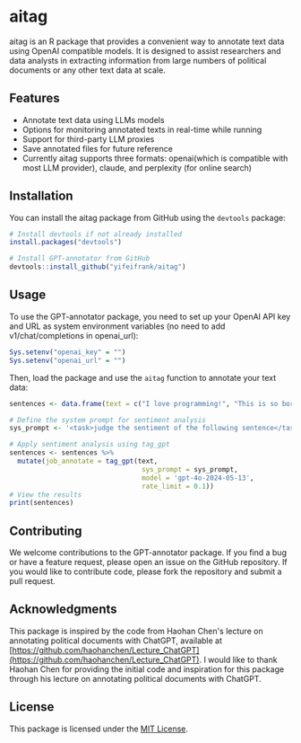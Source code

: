 # aitag

aitag is an R package that provides a convenient way to annotate text data using OpenAI compatible models. It is designed to assist researchers and data analysts in extracting information from large numbers of political documents or any other text data at scale.


## Features

- Annotate text data using LLMs models
- Options for monitoring annotated texts in real-time while running
- Support for third-party LLM proxies
- Save annotated files for future reference
- Currently aitag supports three formats: openai(which is compatible with most LLM provider), claude, and perplexity (for online search)
  
## Installation

You can install the aitag package from GitHub using the `devtools` package:

```r
# Install devtools if not already installed
install.packages("devtools")

# Install GPT-annotator from GitHub
devtools::install_github("yifeifrank/aitag")
```

## Usage

To use the GPT-annotator package, you need to set up your OpenAI API key and URL as system environment variables (no need to add v1/chat/completions in openai_url):

```r
Sys.setenv("openai_key" = "")
Sys.setenv("openai_url" = "")
```

Then, load the package and use the `aitag` function to annotate your text data:

```r
sentences <- data.frame(text = c("I love programming!", "This is so boring.", "The weather is nice today."))

# Define the system prompt for sentiment analysis
sys_prompt <- '<task>judge the sentiment of the following sentence</task>'

# Apply sentiment analysis using tag_gpt
sentences <- sentences %>%
  mutate(job_annotate = tag_gpt(text,
                                 sys_prompt = sys_prompt,
                                 model = 'gpt-4o-2024-05-13',
                                 rate_limit = 0.1))
# View the results
print(sentences)
```

## Contributing

We welcome contributions to the GPT-annotator package. If you find a bug or have a feature request, please open an issue on the GitHub repository. If you would like to contribute code, please fork the repository and submit a pull request.

## Acknowledgments
This package is inspired by the code from Haohan Chen's lecture on annotating political documents with ChatGPT, available at [https://github.com/haohanchen/Lecture_ChatGPT](https://github.com/haohanchen/Lecture_ChatGPT).
I would like to thank Haohan Chen for providing the initial code and inspiration for this package through his lecture on annotating political documents with ChatGPT.

## License

This package is licensed under the [MIT License](LICENSE).
```
